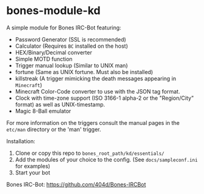 bones-module-kd
===============

A simple module for Bones IRC-Bot featuring:
- Password Generator (SSL is recommended)
- Calculator (Requires `BC` installed on the host)
- HEX/Binary/Decimal converter
- Simple MOTD function
- Trigger manual lookup (Similar to UNIX man)
- fortune (Same as UNIX fortune. Must also be installed)
- killstreak (A trigger mimicking the death messages appearing in `Minecraft`)
- Minecraft Color-Code converter to use with the JSON tag format.
- Clock with time-zone support (ISO 3166-1 alpha-2 or the "Region/City" format) as well as UNIX-timestamp.
- Magic 8-Ball emulator

For more information on the triggers consult the manual pages in the `etc/man` directory or the 'man' trigger.

Installation:
 1. Clone or copy this repo to `bones_root_path/kd/essentials/`
 2. Add the modules of your choice to the config. (See `docs/sampleconf.ini` for examples)
 3. Start your bot

Bones IRC-Bot: https://github.com/404d/Bones-IRCBot
